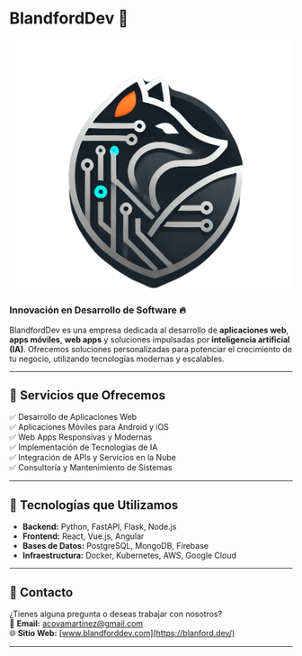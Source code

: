 # BlandfordDev 🚀

![BlandfordDev Logo](https://github.com/Cova97/webapp/blob/master/public/logo.png)

### Innovación en Desarrollo de Software 🔥

BlandfordDev es una empresa dedicada al desarrollo de **aplicaciones web**, **apps móviles**, **web apps** y soluciones impulsadas por **inteligencia artificial (IA)**. Ofrecemos soluciones personalizadas para potenciar el crecimiento de tu negocio, utilizando tecnologías modernas y escalables.

---

## 🧩 Servicios que Ofrecemos

✅ Desarrollo de Aplicaciones Web  
✅ Aplicaciones Móviles para Android y iOS  
✅ Web Apps Responsivas y Modernas  
✅ Implementación de Tecnologías de IA  
✅ Integración de APIs y Servicios en la Nube  
✅ Consultoría y Mantenimiento de Sistemas  

---

## 🚀 Tecnologías que Utilizamos

- **Backend:** Python, FastAPI, Flask, Node.js  
- **Frontend:** React, Vue.js, Angular  
- **Bases de Datos:** PostgreSQL, MongoDB, Firebase  
- **Infraestructura:** Docker, Kubernetes, AWS, Google Cloud  

---

## 📧 Contacto

¿Tienes alguna pregunta o deseas trabajar con nosotros?  
📩 **Email:** acovamartinez@gmail.com  
🌐 **Sitio Web:** [www.blandforddev.com](https://blanford.dev/)

---



